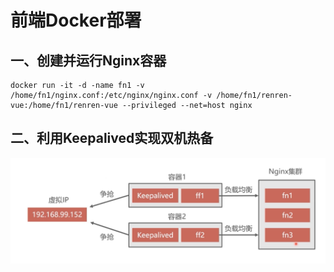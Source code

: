 # 前端Docker部署



## 一、创建并运行Nginx容器

```shell
docker run -it -d -name fn1 -v /home/fn1/nginx.conf:/etc/nginx/nginx.conf -v /home/fn1/renren-vue:/home/fn1/renren-vue --privileged --net=host nginx
```



## 二、利用Keepalived实现双机热备

![image-20180613105650074](assets/image-20180613105650074.png)

